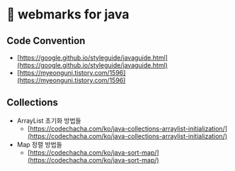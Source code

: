 # 🔖 webmarks for java

## Code Convention&#x20;

* [https://google.github.io/styleguide/javaguide.html](https://google.github.io/styleguide/javaguide.html)
* [https://myeonguni.tistory.com/1596](https://myeonguni.tistory.com/1596)

## Collections&#x20;

* ArrayList 초기화 방법들&#x20;
  * [https://codechacha.com/ko/java-collections-arraylist-initialization/](https://codechacha.com/ko/java-collections-arraylist-initialization/)
* Map 정렬 방법들&#x20;
  * [https://codechacha.com/ko/java-sort-map/](https://codechacha.com/ko/java-sort-map/)
